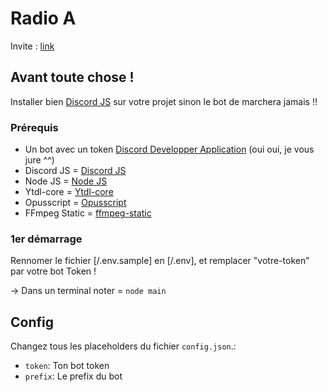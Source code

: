# Radio A

Invite : [link](https://discord.com/oauth2/authorize?client_id=836323025527504907&scope=bot&permissions=8)

## Avant toute chose !

Installer bien [Discord JS](https://discord.js.org/#/) sur votre projet sinon le bot de marchera jamais !!

### Prérequis

- Un bot avec un token [Discord Developper Application](https://discord.com/developers/applications/726766282354982912/information) (oui oui, je vous jure ^^)
- Discord JS = [Discord JS](https://discord.js.org/#/)
- Node JS = [Node JS](https://nodejs.org/en/)
- Ytdl-core = [Ytdl-core](https://www.npmjs.com/package/ytdl-core)
- Opusscript = [Opusscript](https://www.npmjs.com/package/opusscript)
- FFmpeg Static = [ffmpeg-static](https://www.npmjs.com/package/ffmpeg-static)

### 1er démarrage

Rennomer le fichier [/.env.sample] en [/.env], et remplacer "votre-token" par votre bot Token !

-> Dans un terminal noter = ``node main``

## Config
Changez tous les placeholders du fichier ``config.json``.:
 - `token`: Ton bot token
 - `prefix`: Le prefix du bot
